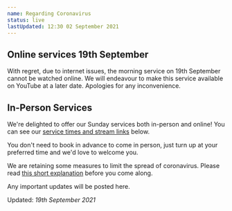 ```yaml
---
name: Regarding Coronavirus
status: live
lastUpdated: 12:30 02 September 2021
---
```

## Online services 19th September
With regret, due to internet issues, the morning service on 19th September cannot be watched online. We will endeavour to make this service available on YouTube at a later date. Apologies for any inconvenience.

## In-Person Services
We're delighted to offer our Sunday services both in-person and online! You can see our [service times and stream links](/#services) below.

You don't need to book in advance to come in person, just turn up at your preferred time and we'd love to welcome you.

We are retaining some measures to limit the spread of coronavirus. Please read [this short explanation](/attending-in-person) before you come along.

Any important updates will be posted here.

Updated: *19th September 2021*
